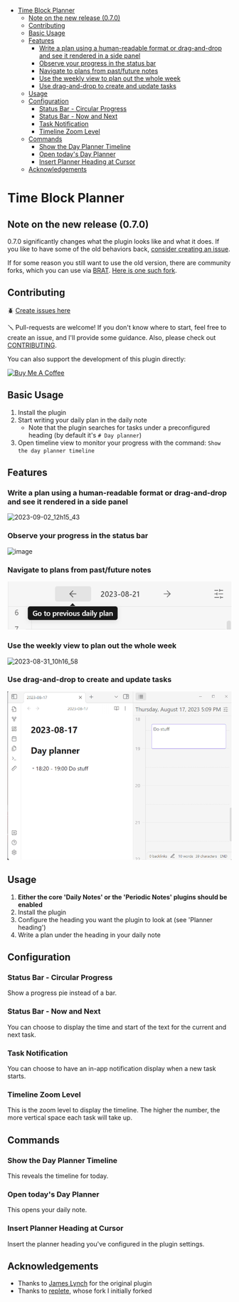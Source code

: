 - [Time Block Planner](#time-block-planner)
    - [Note on the new release (0.7.0)](#note-on-the-new-release-070)
    - [Contributing](#contributing)
    - [Basic Usage](#basic-usage)
    - [Features](#features)
        - [Write a plan using a human-readable format or drag-and-drop and see it rendered in a side panel](#write-a-plan-using-a-human-readable-format-or-drag-and-drop-and-see-it-rendered-in-a-side-panel)
        - [Observe your progress in the status bar](#observe-your-progress-in-the-status-bar)
        - [Navigate to plans from past/future notes](#navigate-to-plans-from-pastfuture-notes)
        - [Use the weekly view to plan out the whole week](#use-the-weekly-view-to-plan-out-the-whole-week)
        - [Use drag-and-drop to create and update tasks](#use-drag-and-drop-to-create-and-update-tasks)
    - [Usage](#usage)
    - [Configuration](#configuration)
        - [Status Bar - Circular Progress](#status-bar---circular-progress)
        - [Status Bar - Now and Next](#status-bar---now-and-next)
        - [Task Notification](#task-notification)
        - [Timeline Zoom Level](#timeline-zoom-level)
    - [Commands](#commands)
        - [Show the Day Planner Timeline](#show-the-day-planner-timeline)
        - [Open today's Day Planner](#open-todays-day-planner)
        - [Insert Planner Heading at Cursor](#insert-planner-heading-at-cursor)
    - [Acknowledgements](#acknowledgements)

# Time Block Planner

## Note on the new release (0.7.0)

0.7.0 significantly changes what the plugin looks like and what it does. If you like to have some of the old behaviors back, [consider creating an issue](https://github.com/ivan-lednev/obsidian-day-planner/issues).

If for some reason you still want to use the old version, there are community forks, which you can use via [BRAT](https://github.com/TfTHacker/obsidian42-brat). [Here is one such fork](https://github.com/ebullient/obsidian-day-planner-og).

## Contributing

🪲 [Create issues here](https://github.com/ivan-lednev/obsidian-day-planner/issues)

🪛 Pull-requests are welcome! If you don't know where to start, feel free to create an issue, and I'll provide some
guidance. Also, please check out [CONTRIBUTING](./CONTRIBUTING.md).

You can also support the development of this plugin directly:

<a href="https://www.buymeacoffee.com/machineelf" target="_blank"><img src="https://cdn.buymeacoffee.com/buttons/v2/default-yellow.png" alt="Buy Me A Coffee" style="height: 60px !important;width: 217px !important;" ></a>

## Basic Usage

1. Install the plugin
2. Start writing your daily plan in the daily note
   - Note that the plugin searches for tasks under a preconfigured heading (by default it's `# Day planner`)
3. Open timeline view to monitor your progress with the command: `Show the day planner timeline`

## Features

### Write a plan using a human-readable format or drag-and-drop and see it rendered in a side panel

![2023-09-02_12h15_43](https://github.com/ivan-lednev/obsidian-day-planner/assets/41428836/8fadc82c-4844-4152-8235-8c880a1050f6)

### Observe your progress in the status bar

![image](https://github.com/ivan-lednev/obsidian-day-planner/assets/41428836/0acf9def-6225-4174-9070-4450ae17fa79)

### Navigate to plans from past/future notes

![](./assets/navigation-demo.png)

### Use the weekly view to plan out the whole week

![2023-08-31_10h16_58](https://github.com/ivan-lednev/obsidian-day-planner/assets/41428836/af402baa-01e7-46fe-9b32-3831e127ee28)

### Use drag-and-drop to create and update tasks

![](assets/dnd-demo.gif)

## Usage

1. **Either the core 'Daily Notes' or the 'Periodic Notes' plugins should be enabled**
1. Install the plugin
1. Configure the heading you want the plugin to look at (see 'Planner heading')
1. Write a plan under the heading in your daily note

## Configuration

### Status Bar - Circular Progress

Show a progress pie instead of a bar.

### Status Bar - Now and Next

You can choose to display the time and start of the text for the current and next task.

### Task Notification

You can choose to have an in-app notification display when a new task starts.

### Timeline Zoom Level

This is the zoom level to display the timeline. The higher the number, the more vertical space each task will take up.

## Commands

### Show the Day Planner Timeline

This reveals the timeline for today.

### Open today's Day Planner

This opens your daily note.

### Insert Planner Heading at Cursor

Insert the planner heading you've configured in the plugin settings.

## Acknowledgements

- Thanks to [James Lynch](https://github.com/lynchjames) for the original plugin
- Thanks to [replete](https://github.com/replete), whose fork I initially forked
